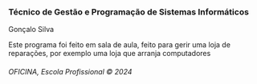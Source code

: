 <h3>Técnico de Gestão e Programação de Sistemas Informáticos</h3>
<p>Gonçalo Silva</p>
Este programa foi feito em sala de aula, feito para gerir uma loja de reparações, por exemplo uma loja que arranja computadores
<h6>OFICINA, Escola Profissional &copy; 2024</h6>
